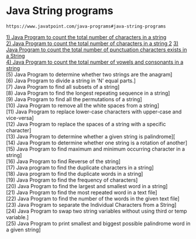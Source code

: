 # Java String programs
```
https://www.javatpoint.com/java-programs#java-string-programs

```
[1) Java Program to count the total number of characters in a string](https://www.javatpoint.com/java-program-to-count-the-total-number-of-characters-in-a-string)</br>
[2) Java Program to count the total number of characters in a string 2](https://www.javatpoint.com/java-program-to-count-the-total-number-of-vowels-and-consonants-in-a-string)
[3) Java Program to count the total number of punctuation characters exists in a String](https://www.javatpoint.com/java-program-to-count-the-total-number-of-vowels-and-consonants-in-a-string)</br>
[4) Java Program to count the total number of vowels and consonants in a string](https://www.javatpoint.com/java-program-to-count-the-total-number-of-vowels-and-consonants-in-a-string)</br>
[5) Java Program to determine whether two strings are the anagram]</br>
[6) Java Program to divide a string in 'N' equal parts.]</br>
[7) Java Program to find all subsets of a string]</br>
[8) Java Program to find the longest repeating sequence in a string]</br>
[9) Java Program to find all the permutations of a string]</br>
[10) Java Program to remove all the white spaces from a string]</br>
[11) Java Program to replace lower-case characters with upper-case and vice-versa]</br>
[12) Java Program to replace the spaces of a string with a specific character]</br>
[13) Java Program to determine whether a given string is palindrome][</br>
[14) Java Program to determine whether one string is a rotation of another]</br>
[15) Java Program to find maximum and minimum occurring character in a string]</br>
[16) Java Program to find Reverse of the string]</br>
[17) Java program to find the duplicate characters in a string]</br>
[18) Java program to find the duplicate words in a string]</br>
[19) Java Program to find the frequency of characters]</br>
[20) Java Program to find the largest and smallest word in a string]</br>
[21) Java Program to find the most repeated word in a text file]</br>
[22) Java Program to find the number of the words in the given text file]</br>
[23) Java Program to separate the Individual Characters from a String]</br>
[24) Java Program to swap two string variables without using third or temp variable.]</br>
[25) Java Program to print smallest and biggest possible palindrome word in a given string]</br>

